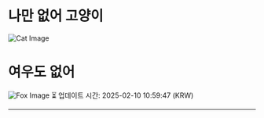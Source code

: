 
# 나만 없어 고양이

![Cat Image](https://cdn2.thecatapi.com/images/cmh.jpg)

# 여우도 없어
![Fox Image](https://randomfox.ca/images/25.jpg)
⏳ 업데이트 시간: 2025-02-10 10:59:47 (KRW)

---
